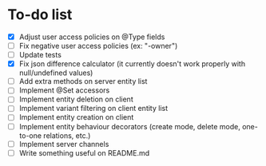 # To-do list

- [X] Adjust user access policies on @Type fields
- [ ] Fix negative user access policies (ex: "-owner")
- [ ] Update tests
- [X] Fix json difference calculator (it currently doesn't work properly with null/undefined values)
- [ ] Add extra methods on server entity list
- [ ] Implement @Set accessors
- [ ] Implement entity deletion on client
- [ ] Implement variant filtering on client entity list
- [ ] Implement entity creation on client
- [ ] Implement entity behaviour decorators (create mode, delete mode, one-to-one relations, etc.)
- [ ] Implement server channels
- [ ] Write something useful on README.md